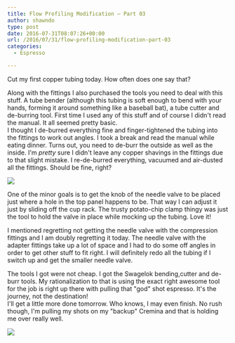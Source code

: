 ```yaml
---
title: Flow Profiling Modification – Part 03
author: shawndo
type: post
date: 2016-07-31T08:07:26+00:00
url: /2016/07/31/flow-profiling-modification-part-03
categories:
  - Espresso

---
```

Cut my first copper tubing today. How often does one say that?

Along with the fittings I also purchased the tools you need to deal with this stuff. A tube bender (although this tubing is soft enough to bend with your hands, forming it around something like a baseball bat), a tube cutter and de-burring tool. First time I used any of this stuff and of course I didn't read the manual. It all seemed pretty basic.  
I thought I de-burred everything fine and finger-tightened the tubing into the fittings to work out angles. I took a break and read the manual while eating dinner. Turns out, you need to de-burr the outside as well as the inside. I'm _pretty_ sure I didn't leave any copper shavings in the fittings due to that slight mistake. I re-de-burred everything, vacuumed and air-dusted all the fittings. Should be fine, right?

![](/images/2016/07/mock-up.jpg)

One of the minor goals is to get the knob of the needle valve to be placed just where a hole in the top panel happens to be. That way I can adjust it just by sliding off the cup rack. The trusty potato-chip clamp thingy was just the tool to hold the valve in place while mocking up the tubing. Love it!

I mentioned regretting not getting the needle valve with the compression fittings and I am doubly regretting it today. The needle valve with the adapter fittings take up a lot of space and I had to do some off angles in order to get other stuff to fit right. I will definitely redo all the tubing if I switch up and get the smaller needle valve.

The tools I got were not cheap. I got the Swagelok bending,cutter and de-burr tools. My rationalization to that is using the exact right awesome tool for the job is right up there with pulling that "god" shot espresso. It's the journey, not the destination!  
I'll get a little more done tomorrow. Who knows, I may even finish. No rush though, I'm pulling my shots on my "backup" Cremina and that is holding me over really well.

![](/images/2016/07/IMG_0182.jpg)
